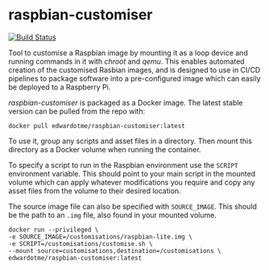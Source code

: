 # raspbian-customiser

[![Build Status](https://travis-ci.com/EDWARDOtme/raspbian-customisations.svg?branch=master)](https://travis-ci.com/EDWARDOtme/raspbian-customisations)

Tool to customise a Raspbian image by mounting it as a loop device and running commands in it with *chroot* and *qemu*. This enables automated creation of the customised Rasbian images, and is designed to use in CI/CD pipelines to package software into a pre-configured image which can easily be deployed to a Raspberry Pi.

*raspbian-customiser* is packaged as a Docker image. The latest stable version can be pulled from the repo with:

```
docker pull edwardotme/raspbian-customiser:latest
```

To use it, group any scripts and asset files in a directory. Then mount this directory as a Docker volume when running the container.

To specify a script to run in the Raspbian environment use the `SCRIPT` environment variable. This should point to your main script in the mounted volume which can apply whatever modifications you require and copy any asset files from the volume to their desired location.

The source image file can also be specified with `SOURCE_IMAGE`. This should be the path to an `.img` file, also found in your mounted volume.

```
docker run --privileged \
-e SOURCE_IMAGE=/customisations/raspbian-lite.img \
-e SCRIPT=/customisations/customise.sh \
--mount source=customisations,destination=/customisations \
edwardotme/raspbian-customiser:latest
```
